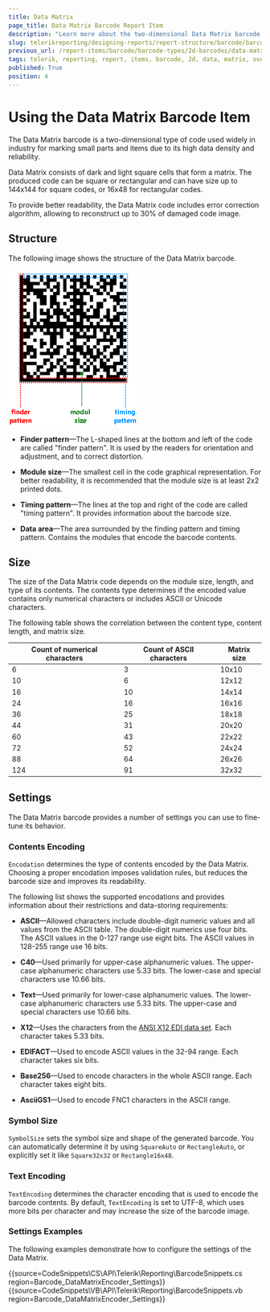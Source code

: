 ```yaml
---
title: Data Matrix
page_title: Data Matrix Barcode Report Item
description: "Learn more about the two-dimensional Data Matrix barcode type supported by the Telerik Reporting Barcode report item."
slug: telerikreporting/designing-reports/report-structure/barcode/barcode-types/2d-barcodes/data-matrix/overview
previous_url: /report-items/barcode/barcode-types/2d-barcodes/data-matrix/settings, /report-items/barcode/barcode-types/2d-barcodes/data-matrix/overview, /report-items-barcode-datamatrix-visual-structure
tags: telerik, reporting, report, items, barcode, 2d, data, matrix, overview, settings
published: True
position: 4
---
```


# Using the Data Matrix Barcode Item

The Data Matrix barcode is a two-dimensional type of code used widely in industry for marking small parts and items due to its high data density and reliability.

Data Matrix consists of dark and light square cells that form a matrix. The produced code can be square or rectangular and can have size up to 144x144 for square codes, or 16x48 for rectangular codes.

To provide better readability, the Data Matrix code includes error correction algorithm, allowing to reconstruct up to 30% of damaged code image.

## Structure

The following image shows the structure of the Data Matrix barcode.

![The Structure of the Data Matrix Barcode](images/Barcodes/barcode-datamatrix-structure.png)

* __Finder pattern__&mdash;The L-shaped lines at the bottom and left of the code are called "finder pattern". It is used by the readers for orientation and adjustment, and to correct distortion.

* __Module size__&mdash;The smallest cell in the code graphical representation. For better readability, it is recommended that the module size is at least 2x2 printed dots.

* __Timing pattern__&mdash;The lines at the top and right of the code are called "timing pattern". It provides information about the barcode size.

* __Data area__&mdash;The area surrounded by the finding pattern and timing pattern. Contains the modules that encode the barcode contents.

## Size

The size of the Data Matrix code depends on the module size, length, and type of its contents. The contents type determines if the encoded value contains only numerical characters or includes ASCII or Unicode characters.

The following table shows the correlation between the content type, content length, and matrix size.

| Count of numerical characters | Count of ASCII characters | Matrix size |
| ------ | ------ | ------ |
|6|3|10x10|
|10|6|12x12|
|16|10|14x14|
|24|16|16x16|
|36|25|18x18|
|44|31|20x20|
|60|43|22x22|
|72|52|24x24|
|88|64|26x26|
|124|91|32x32|

## Settings

The Data Matrix barcode provides a number of settings you can use to fine-tune its behavior.

### Contents Encoding

`Encodation` determines the type of contents encoded by the Data Matrix. Choosing a proper encodation imposes validation rules, but reduces the barcode size and improves its readability.

The following list shows the supported encodations and provides information about their restrictions and data-storing requirements:

* __ASCII__&mdash;Allowed characters include double-digit numeric values and all values from the ASCII table. The double-digit numerics use four bits. The ASCII values in the 0-127 range use eight bits. The ASCII values in 128-255 range use 16 bits.

* __C40__&mdash;Used primarily for upper-case alphanumeric values. The upper-case alphanumeric characters use 5.33 bits. The lower-case and special characters use 10.66 bits.

* __Text__&mdash;Used primarily for lower-case alphanumeric values. The lower-case alphanumeric characters use 5.33 bits. The upper-case and special characters use 10.66 bits.

* __X12__&mdash;Uses the characters from the [ANSI X12 EDI data set](https://edi3.dicentral.com/ansi-x12). Each character takes 5.33 bits.

* __EDIFACT__&mdash;Used to encode ASCII values in the 32-94 range. Each character takes six bits.

* __Base256__&mdash;Used to encode characters in the whole ASCII range. Each character takes eight bits.

* __AsciiGS1__&mdash;Used to encode FNC1 characters in the ASCII range.

### Symbol Size

`SymbolSize` sets the symbol size and shape of the generated barcode. You can automatically determine it by using `SquareAuto` or `RectangleAuto`, or explicitly set it like `Square32x32` or `Rectangle16x48`.

### Text Encoding

`TextEncoding` determines the character encoding that is used to encode the barcode contents. By default, `TextEncoding` is set to UTF-8, which uses more bits per character and may increase the size of the barcode image.

### Settings Examples

The following examples demonstrate how to configure the settings of the Data Matrix.

{{source=CodeSnippets\CS\API\Telerik\Reporting\BarcodeSnippets.cs region=Barcode_DataMatrixEncoder_Settings}}
{{source=CodeSnippets\VB\API\Telerik\Reporting\BarcodeSnippets.vb region=Barcode_DataMatrixEncoder_Settings}}

